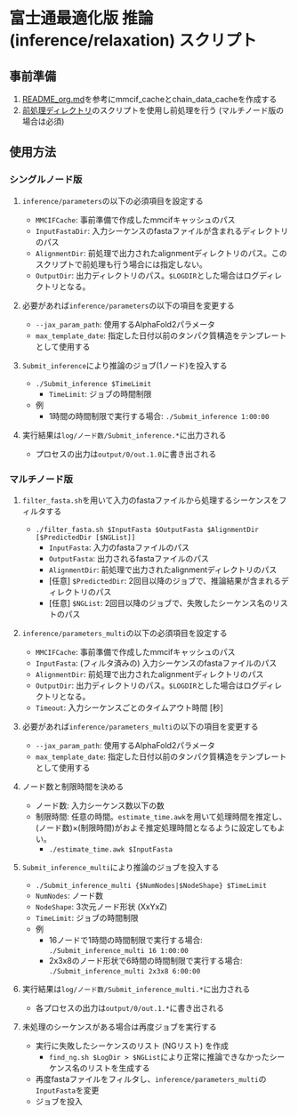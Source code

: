 # 富士通最適化版 推論 (inference/relaxation) スクリプト

## 事前準備
1. [README_org.md](../README_org.md#training)を参考にmmcif_cacheとchain_data_cacheを作成する
2. [前処理ディレクトリ](../preproc_fugaku)のスクリプトを使用し前処理を行う (マルチノード版の場合は必須)

## 使用方法

### シングルノード版

1. `inference/parameters`の以下の必須項目を設定する
    - `MMCIFCache`: 事前準備で作成したmmcifキャッシュのパス
    - `InputFastaDir`: 入力シーケンスのfastaファイルが含まれるディレクトリのパス
    - `AlignmentDir`: 前処理で出力されたalignmentディレクトリのパス。このスクリプトで前処理も行う場合には指定しない。
    - `OutputDir`: 出力ディレクトリのパス。`$LOGDIR`とした場合はログディレクトリとなる。

1. 必要があれば`inference/parameters`の以下の項目を変更する
    - `--jax_param_path`: 使用するAlphaFold2パラメータ
    - `max_template_date`: 指定した日付以前のタンパク質構造をテンプレートとして使用する

1. `Submit_inference`により推論のジョブ(1ノード)を投入する
    - `./Submit_inference $TimeLimit`
      - `TimeLimit`: ジョブの時間制限
    - 例
      - 1時間の時間制限で実行する場合: `./Submit_inference 1:00:00`

1. 実行結果は`log/ノード数/Submit_inference.*`に出力される
    - プロセスの出力は`output/0/out.1.0`に書き出される

### マルチノード版

1. `filter_fasta.sh`を用いて入力のfastaファイルから処理するシーケンスをフィルタする
    - `./filter_fasta.sh $InputFasta $OutputFasta $AlignmentDir [$PredictedDir [$NGList]]`
      - `InputFasta`: 入力のfastaファイルのパス
      - `OutputFasta`: 出力されるfastaファイルのパス
      - `AlignmentDir`: 前処理で出力されたalignmentディレクトリのパス
      - [任意] `$PredictedDir`: 2回目以降のジョブで、推論結果が含まれるディレクトリのパス
      - [任意] `$NGList`: 2回目以降のジョブで、失敗したシーケンス名のリストのパス

1. `inference/parameters_multi`の以下の必須項目を設定する
    - `MMCIFCache`: 事前準備で作成したmmcifキャッシュのパス
    - `InputFasta`: (フィルタ済みの) 入力シーケンスのfastaファイルのパス
    - `AlignmentDir`: 前処理で出力されたalignmentディレクトリのパス
    - `OutputDir`: 出力ディレクトリのパス。`$LOGDIR`とした場合はログディレクトリとなる。
    - `Timeout`: 入力シーケンスごとのタイムアウト時間 [秒]

1. 必要があれば`inference/parameters_multi`の以下の項目を変更する
    - `--jax_param_path`: 使用するAlphaFold2パラメータ
    - `max_template_date`: 指定した日付以前のタンパク質構造をテンプレートとして使用する

1. ノード数と制限時間を決める
    - ノード数: 入力シーケンス数以下の数
    - 制限時間: 任意の時間。`estimate_time.awk`を用いて処理時間を推定し、(ノード数)×(制限時間)がおよそ推定処理時間となるように設定してもよい。
      - `./estimate_time.awk $InputFasta`

1. `Submit_inference_multi`により推論のジョブを投入する
    - `./Submit_inference_multi {$NumNodes|$NodeShape} $TimeLimit`
    - `NumNodes`: ノード数
    - `NodeShape`: 3次元ノード形状 (XxYxZ)
    - `TimeLimit`: ジョブの時間制限
    - 例
      - 16ノードで1時間の時間制限で実行する場合: `./Submit_inference_multi 16 1:00:00`
      - 2x3x8のノード形状で6時間の時間制限で実行する場合: `./Submit_inference_multi 2x3x8 6:00:00`

1. 実行結果は`log/ノード数/Submit_inference_multi.*`に出力される
    - 各プロセスの出力は`output/0/out.1.*`に書き出される

1. 未処理のシーケンスがある場合は再度ジョブを実行する
    - 実行に失敗したシーケンスのリスト (NGリスト) を作成
      - `find_ng.sh $LogDir > $NGList`により正常に推論できなかったシーケンス名のリストを生成する
    - 再度fastaファイルをフィルタし、`inference/parameters_multi`の`InputFasta`を変更
    - ジョブを投入
